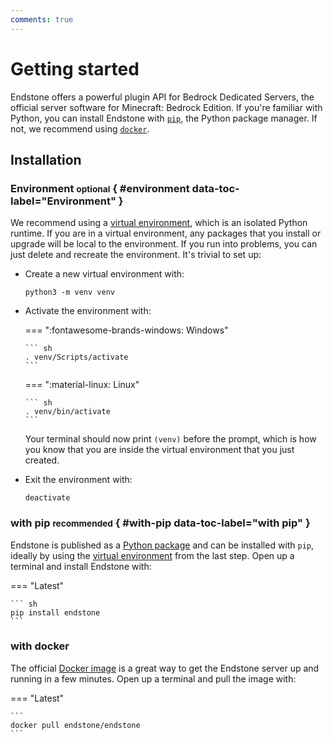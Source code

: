 ```yaml
---
comments: true
---
```


# Getting started

Endstone offers a powerful plugin API for Bedrock Dedicated Servers, the official server software for Minecraft: Bedrock
Edition. If you're familiar with Python, you can install Endstone with [`pip`](#with-pip), the Python package manager. If not,
we recommend using [`docker`](#with-docker).

## Installation

### Environment <small>optional</small> { #environment data-toc-label="Environment" }

We recommend using a [virtual environment], which is an isolated Python runtime.
If you are in a virtual environment, any packages that you install or upgrade
will be local to the environment. If you run into problems, you can
just delete and recreate the environment. It's trivial to set up:

-   Create a new virtual environment with:

    ```
    python3 -m venv venv
    ```

-   Activate the environment with:

    === ":fontawesome-brands-windows: Windows"

        ``` sh
        . venv/Scripts/activate
        ```

    === ":material-linux: Linux"

        ``` sh
        . venv/bin/activate
        ```


    Your terminal should now print `(venv)` before the prompt, which is how you
    know that you are inside the virtual environment that you just created.

-   Exit the environment with:

    ```
    deactivate
    ```

### with pip <small>recommended</small> { #with-pip data-toc-label="with pip" }

Endstone is published as a [Python package] and can be installed with `pip`, ideally by using the [virtual environment](#environment) 
from the last step. Open up a terminal and install Endstone with:

=== "Latest"

    ``` sh
    pip install endstone
    ```

### with docker

The official [Docker image] is a great way to get the Endstone server up and running in a few
minutes. Open up a terminal and pull the image with:

=== "Latest"

    ```
    docker pull endstone/endstone
    ```

[Python package]: https://pypi.org/project/endstone/

[virtual environment]: https://realpython.com/what-is-pip/#using-pip-in-a-python-virtual-environment

[Docker image]: https://hub.docker.com/r/endstone/endstone/